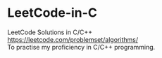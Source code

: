 # LeetCode-in-C
LeetCode Solutions in C/C++ <br />
https://leetcode.com/problemset/algorithms/ <br />
To practise my proficiency in C/C++ programming. <br />
